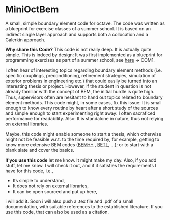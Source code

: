 # MiniOctBem
A small, simple boundary element code for octave. The code was written as a blueprint for exercise classes of a summer school. 
It is based on an indirect single layer approach and supports both a collocation and a Galerkin approach.

**Why share this Code?**
This code is not really deep. It is actually quite simple. This is indeed by design: It was first implemented as a blueprint for programming exercises as part of a summer school, see [here](http://dasfoundation.md/en/2017/04/25/summer-sun-and-studying-the-jyvaskyla-summer-school-2017/) -> COM1.

I often hear of interesting topics regarding boundary element methods (i.e. specific couplings, preconditioning, refinement strategies, simulation of exterior problems in engineering etc.) that could easily be turned into an interesting thesis or project. However, if the student in question is not already familiar with the concept of BEM, the initial hurdle is quite high. 
Thus, supervisors often are hesitant to hand out topics related to boundary element methods.
This code might, in some cases, fix this issue: It is small enough to know every routine by heart after a short study of the sources and simple enough to start experimenting right away: I often sacraficed performance for readability.
Also: It is standalone in nature, thus not relying on external libraries. 

Maybe, this code might enable someone to start a thesis, which otherwise might not be feasible w.r.t. to the time required by, for example, getting to know more extensive BEM codes ([BEM++](https://bempp.com/) , [BETL](http://www.sam.math.ethz.ch/betl/), ...); or to start with a blank slate and cover the basics.

**If you use this code**
let me know. It might make my day. Also, if you add stuff, let me know. I will check it out, and if it satisfies the requirements I have for this code, i.e.,
* Its simple to understand,
* It does not rely on external libraries,
* It can be open sourced and put up here,

i will add it. Soon i will also push a .tex file and .pdf of a small documentation, with suitable references to the established literature. If you use this code, that can also be used as a citation.    
